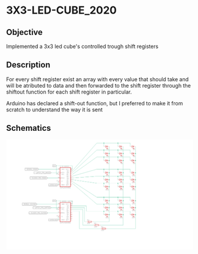 # 3X3-LED-CUBE_2020
## Objective
Implemented a 3x3 led cube's controlled trough shift registers

## Description

For every shift register exist an array with every value that should take and will be atributed to data and then forwarded to the shift register through the shiftout function for each shift register in particular.

Arduino has declared a shift-out function, but I preferred to make it from scratch to understand the way it is sent 

## Schematics
![alt text](https://github.com/Andreiili/3X3-LED-CUBE_2020/blob/main/Schematics.png "Schematic 1")

